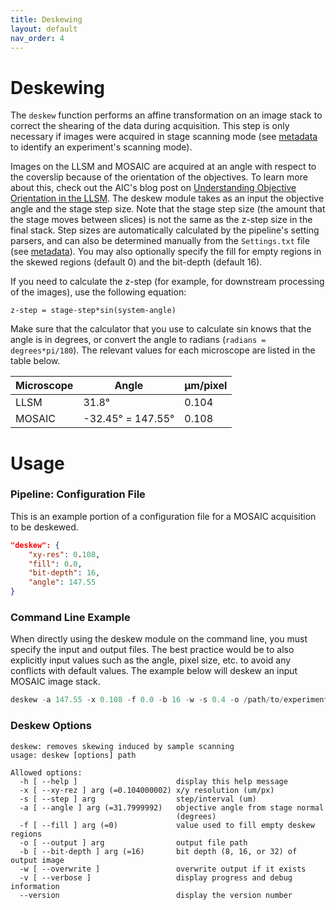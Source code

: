 ```yaml
---
title: Deskewing
layout: default
nav_order: 4
---
```


# Deskewing

The `deskew` function performs an affine transformation on an image stack to correct the shearing of the data during acquisition. This step is only necessary if images were acquired in stage scanning mode (see [metadata](https://aicjanelia.github.io/LLSM/pipeline/bdv_save.html#metadata) to identify an experiment's scanning mode).

Images on the LLSM and MOSAIC are acquired at an angle with respect to the coverslip because of the orientation of the objectives.  To learn more about this, check out the AIC's blog post on [Understanding Objective Orientation in the LLSM](https://www.aicjanelia.org/post/understanding-objective-orientation-in-the-llsm).  The deskew module takes as an input the objective angle and the stage step size. Note that the stage step size (the amount that the stage moves between slices) is not the same as the z-step size in the final stack. Step sizes are automatically calculated by the pipeline's setting parsers, and can also be determined manually from the `Settings.txt` file (see [metadata](https://aicjanelia.github.io/LLSM/pipeline/bdv_save.html#metadata)). You may also optionally specify the fill for empty regions in the skewed regions (default 0) and the bit-depth (default 16).

If you need to calculate the z-step (for example, for downstream processing of the images), use the following equation:
```
z-step = stage-step*sin(system-angle)
```
Make sure that the calculator that you use to calculate sin knows that the angle is in degrees, or convert the angle to radians (`radians = degrees*pi/180`). The relevant values for each microscope are listed in the table below.

| Microscope | Angle | &#956;m/pixel |
| ----- | ----- | -----|
| LLSM | 31.8&#176; | 0.104 |
| MOSAIC | -32.45&#176; = 147.55&#176; | 0.108 |

# Usage

### Pipeline: Configuration File
This is an example portion of a configuration file for a MOSAIC acquisition to be deskewed.

```json
"deskew": {
    "xy-res": 0.108,
    "fill": 0.0,
    "bit-depth": 16,
    "angle": 147.55
}
```

### Command Line Example
When directly using the deskew module on the command line, you must specify the input and output files. The best practice would be to also explicitly input values such as the angle, pixel size, etc. to avoid any conflicts with default values. The example below will deskew an input MOSAIC image stack.
```c
deskew -a 147.55 -x 0.108 -f 0.0 -b 16 -w -s 0.4 -o /path/to/experiment/deskew/scan_Cam1_ch0_tile0_t0000_deskew.tif  /path/to/experiment/scan_CamA_ch0_CAM1_stack0000_488nm_0000000msec_0004732481msecAbs_000x_000y_000z_0000t.tif
```

### Deskew Options

```text
deskew: removes skewing induced by sample scanning
usage: deskew [options] path

Allowed options:
  -h [ --help ]                      display this help message
  -x [ --xy-rez ] arg (=0.104000002) x/y resolution (um/px)
  -s [ --step ] arg                  step/interval (um)
  -a [ --angle ] arg (=31.7999992)   objective angle from stage normal 
                                     (degrees)
  -f [ --fill ] arg (=0)             value used to fill empty deskew regions
  -o [ --output ] arg                output file path
  -b [ --bit-depth ] arg (=16)       bit depth (8, 16, or 32) of output image
  -w [ --overwrite ]                 overwrite output if it exists
  -v [ --verbose ]                   display progress and debug information
  --version                          display the version number
```
